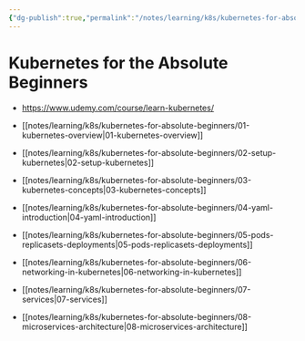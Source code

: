 ```yaml
---
{"dg-publish":true,"permalink":"/notes/learning/k8s/kubernetes-for-absolute-beginners/kubernetes-for-the-absolute-beginners/"}
---
```


# Kubernetes for the Absolute Beginners

- <https://www.udemy.com/course/learn-kubernetes/>

- [[notes/learning/k8s/kubernetes-for-absolute-beginners/01-kubernetes-overview\|01-kubernetes-overview]]
- [[notes/learning/k8s/kubernetes-for-absolute-beginners/02-setup-kubernetes\|02-setup-kubernetes]]
- [[notes/learning/k8s/kubernetes-for-absolute-beginners/03-kubernetes-concepts\|03-kubernetes-concepts]]
- [[notes/learning/k8s/kubernetes-for-absolute-beginners/04-yaml-introduction\|04-yaml-introduction]]
- [[notes/learning/k8s/kubernetes-for-absolute-beginners/05-pods-replicasets-deployments\|05-pods-replicasets-deployments]]
- [[notes/learning/k8s/kubernetes-for-absolute-beginners/06-networking-in-kubernetes\|06-networking-in-kubernetes]]
- [[notes/learning/k8s/kubernetes-for-absolute-beginners/07-services\|07-services]]
- [[notes/learning/k8s/kubernetes-for-absolute-beginners/08-microservices-architecture\|08-microservices-architecture]]

